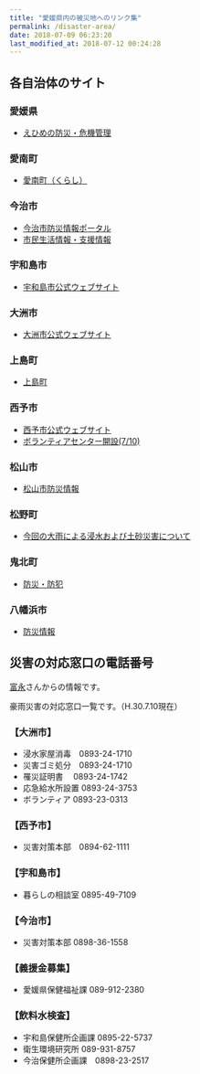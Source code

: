 ```yaml
---
title: "愛媛県内の被災地へのリンク集"
permalink: /disaster-area/
date: 2018-07-09 06:23:20
last_modified_at: 2018-07-12 00:24:28
---
```

## 各自治体のサイト
### 愛媛県
- [えひめの防災・危機管理](http://ehime.force.com/)
### 愛南町
- [愛南町（くらし）](http://www.town.ainan.ehime.jp/kurashi/)
### 今治市
- [今治市防災情報ポータル](https://city-imabari.secure.force.com/)
- [市民生活情報・支援情報](http://www.city.imabari.ehime.jp/saigai201807/)
### 宇和島市
- [宇和島市公式ウェブサイト](https://www.city.uwajima.ehime.jp/)
### 大洲市
- [大洲市公式ウェブサイト](http://www.city.ozu.ehime.jp/)
### 上島町
- [上島町](https://www.town.kamijima.lg.jp/)
### 西予市
- [西予市公式ウェブサイト](http://www.city.seiyo.ehime.jp/)
- [ボランティアセンター開設(7/10)](http://www.city.seiyo.ehime.jp/kinkyu/4956.html)
### 松山市
- [松山市防災情報](http://www.bousai.city.matsuyama.ehime.jp/public_info/main.php)
### 松野町
- [今回の大雨による浸水および土砂災害について](https://www.town.matsuno.ehime.jp/soshiki/1/3124.html)
### 鬼北町
- [防災・防犯](http://www.town.kihoku.ehime.jp/life/1/1/8/)
### 八幡浜市
- [防災情報](http://www.city.yawatahama.ehime.jp/bunya/bosaigai/)

## 災害の対応窓口の電話番号
[富永](https://www.facebook.com/kiyo.tominaga/posts/1854593247930211)さんからの情報です。

豪雨災害の対応窓口一覧です。（H.30.7.10現在）

### 【大洲市】　
- 浸水家屋消毒　0893-24-1710
- 災害ゴミ処分　0893-24-1710
- 罹災証明書　 0893-24-1742
- 応急給水所設置 0893-24-3753
- ボランティア 0893-23-0313

### 【西予市】　 
- 災害対策本部　0894-62-1111

### 【宇和島市】
- 暮らしの相談室 0895-49-7109

### 【今治市】　
- 災害対策本部 0898-36-1558

### 【義援金募集】　
- 愛媛県保健福祉課 089-912-2380

### 【飲料水検査】　
- 宇和島保健所企画課 0895-22-5737
- 衛生環境研究所 089-931-8757
- 今治保健所企画課　0898-23-2517　